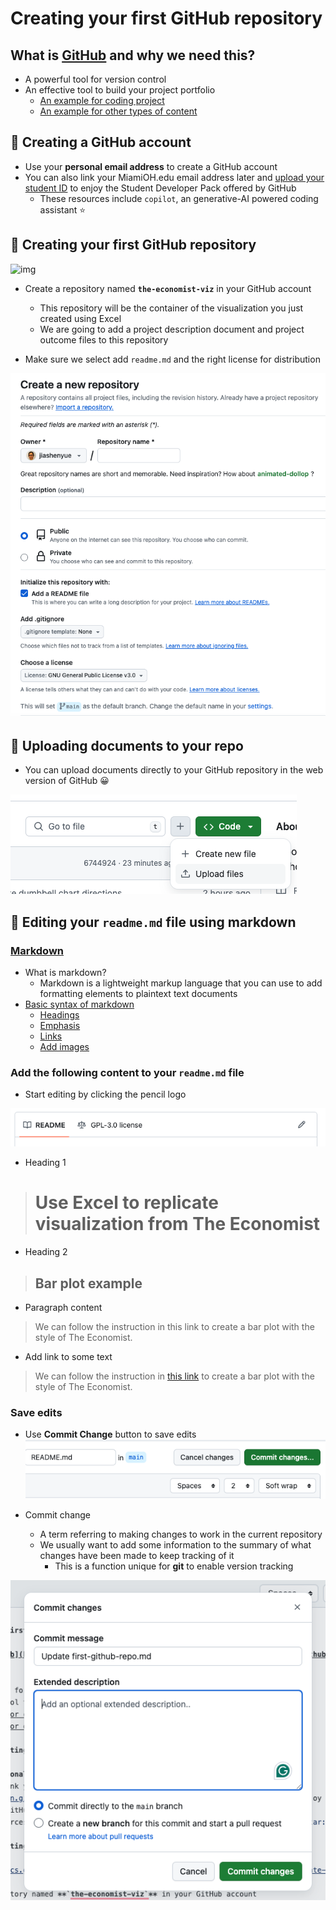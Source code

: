 
# Creating your first GitHub repository

## What is [GitHub](https://docs.github.com/en/get-started/start-your-journey/about-github-and-git) and why we need this?

- A powerful tool for version control
- An effective tool to build your project portfolio
  - [An example for coding project](https://github.com/tianjialiu)
  - [An example for other types of content](https://github.com/rbavery)

## &#128640; Creating a GitHub account

- Use your **personal email address** to create a GitHub account
- You can also link your MiamiOH.edu email address later and [upload your student ID](https://education.github.com/discount_requests/12743356/additional_information) to enjoy the Student Developer Pack offered by GitHub
    - These resources include `copilot`, an generative-AI powered coding assistant 	:star:

## &#128640; Creating your first GitHub repository

![img](https://docs.github.com/assets/cb-34248/mw-1440/images/help/repository/repo-create-global-nav-update.webp)

- Create a repository named **`the-economist-viz`** in your GitHub account
    - This repository will be the container of the visualization you just created using Excel
    - We are going to add a project description document and project outcome files to this repository

- Make sure we select add `readme.md` and the right license for distribution

![img](https://github.com/jiashenyue/data-viz-non-coders-boot-camp/blob/main/pictures/58-git-create-repo.png)

## &#128640; Uploading documents to your repo

- You can upload documents directly to your GitHub repository in the web version of GitHub &#128512;

![img](https://github.com/jiashenyue/data-viz-non-coders-boot-camp/blob/main/pictures/57-git-upload-doc.png)
  

## &#128640; Editing your `readme.md` file using markdown

### [Markdown](https://www.markdownguide.org/getting-started/)

- What is markdown?
  - Markdown is a lightweight markup language that you can use to add formatting elements to plaintext text documents
- [Basic syntax of markdown](https://www.markdownguide.org/basic-syntax/)
  - [Headings](https://www.markdownguide.org/basic-syntax/#headings)
  - [Emphasis](https://www.markdownguide.org/basic-syntax/#emphasis)
  - [Links](https://www.markdownguide.org/basic-syntax/#links)
  - [Add images](https://www.markdownguide.org/basic-syntax/#images-1)

### Add the following content to your `readme.md` file

- Start editing by clicking the pencil logo

![img](https://github.com/jiashenyue/data-viz-non-coders-boot-camp/blob/main/pictures/59-edit-readme.png)

- Heading 1
> # Use Excel to replicate visualization from The Economist

- Heading 2
> ## Bar plot example

- Paragraph content
> We can follow the instruction in this link to create a bar plot with the style of The Economist.

- Add link to some text
> We can follow the instruction in [this link](https://github.com/jiashenyue/data-viz-non-coders-boot-camp/blob/main/replicate-the-economist-viz-excel.md) to create a bar plot with the style of The Economist.

### Save edits

- Use **Commit Change** button to save edits
![img](https://github.com/jiashenyue/data-viz-non-coders-boot-camp/blob/main/pictures/60-commit-change.png)

- Commit change
  - A term referring to making changes to work in the current repository
  - We usually want to add some information to the summary of what changes have been made to keep tracking of it
    - This is a function unique for **git** to enable version tracking

![img](https://github.com/jiashenyue/data-viz-non-coders-boot-camp/blob/main/pictures/61-describe-change.png)
